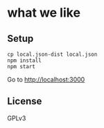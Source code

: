 # what we like

## Setup

    cp local.json-dist local.json
    npm install
    npm start

Go to [http://localhost:3000](http://localhost:3000)

## License

GPLv3
